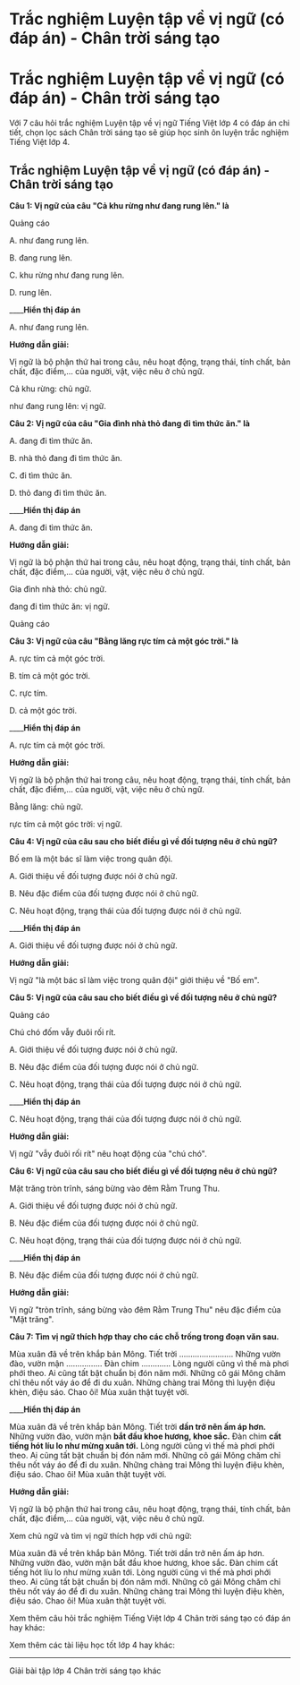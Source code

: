 # Trắc nghiệm Luyện tập về vị ngữ (có đáp án) - Chân trời sáng tạo

# Trắc nghiệm Luyện tập về vị ngữ (có đáp án) - Chân trời sáng tạo

Với 7 câu hỏi trắc nghiệm Luyện tập về vị ngữ Tiếng Việt lớp 4 có đáp án chi tiết, chọn lọc sách Chân trời sáng tạo sẽ giúp học sinh ôn luyện trắc nghiệm Tiếng Việt lớp 4.

## Trắc nghiệm Luyện tập về vị ngữ (có đáp án) - Chân trời sáng tạo

**Câu 1: Vị ngữ của câu "Cả khu rừng như đang rung lên." là**

Quảng cáo

A. như đang rung lên.

B. đang rung lên.

C. khu rừng như đang rung lên.

D. rung lên.

____**Hiển thị đáp án**

A. như đang rung lên.

**Hướng dẫn giải:**

Vị ngữ là bộ phận thứ hai trong câu, nêu hoạt động, trạng thái, tính chất, bản chất, đặc điểm,... của người, vật, việc nêu ở chủ ngữ.

Cả khu rừng: chủ ngữ.

như đang rung lên: vị ngữ. 

**Câu 2: Vị ngữ của câu "Gia đình nhà thỏ đang đi tìm thức ăn." là**

A. đang đi tìm thức ăn.

B. nhà thỏ đang đi tìm thức ăn.

C. đi tìm thức ăn.

D. thỏ đang đi tìm thức ăn.

____**Hiển thị đáp án**

A. đang đi tìm thức ăn.

**Hướng dẫn giải:**

Vị ngữ là bộ phận thứ hai trong câu, nêu hoạt động, trạng thái, tính chất, bản chất, đặc điểm,... của người, vật, việc nêu ở chủ ngữ.

Gia đình nhà thỏ: chủ ngữ.

đang đi tìm thức ăn: vị ngữ. 

Quảng cáo

**Câu 3: Vị ngữ của câu "Bằng lăng rực tím cả một góc trời." là**

A. rực tím cả một góc trời.

B. tím cả một góc trời.

C. rực tím.

D. cả một góc trời.

____**Hiển thị đáp án**

A. rực tím cả một góc trời.

**Hướng dẫn giải:**

Vị ngữ là bộ phận thứ hai trong câu, nêu hoạt động, trạng thái, tính chất, bản chất, đặc điểm,... của người, vật, việc nêu ở chủ ngữ.

Bằng lăng: chủ ngữ.

rực tím cả một góc trời: vị ngữ. 

**Câu 4: Vị ngữ của câu sau cho biết điều gì về đối tượng nêu ở chủ ngữ?**

Bố em là một bác sĩ làm việc trong quân đội.

A. Giới thiệu về đối tượng được nói ở chủ ngữ.

B. Nêu đặc điểm của đối tượng được nói ở chủ ngữ.

C. Nêu hoạt động, trạng thái của đối tượng được nói ở chủ ngữ.

____**Hiển thị đáp án**

A. Giới thiệu về đối tượng được nói ở chủ ngữ.

**Hướng dẫn giải:**

Vị ngữ "là một bác sĩ làm việc trong quân đội" giới thiệu về "Bố em".

**Câu 5: Vị ngữ của câu sau cho biết điều gì về đối tượng nêu ở chủ ngữ?**

Quảng cáo

Chú chó đốm vẫy đuôi rối rít.

A. Giới thiệu về đối tượng được nói ở chủ ngữ.

B. Nêu đặc điểm của đối tượng được nói ở chủ ngữ.

C. Nêu hoạt động, trạng thái của đối tượng được nói ở chủ ngữ.

____**Hiển thị đáp án**

C. Nêu hoạt động, trạng thái của đối tượng được nói ở chủ ngữ.

**Hướng dẫn giải:**

Vị ngữ "vẫy đuôi rối rít" nêu hoạt động của "chú chó".

**Câu 6: Vị ngữ của câu sau cho biết điều gì về đối tượng nêu ở chủ ngữ?**

Mặt trăng tròn trĩnh, sáng bừng vào đêm Rằm Trung Thu.

A. Giới thiệu về đối tượng được nói ở chủ ngữ.

B. Nêu đặc điểm của đối tượng được nói ở chủ ngữ.

C. Nêu hoạt động, trạng thái của đối tượng được nói ở chủ ngữ.

____**Hiển thị đáp án**

B. Nêu đặc điểm của đối tượng được nói ở chủ ngữ.

**Hướng dẫn giải:**

Vị ngữ "tròn trĩnh, sáng bừng vào đêm Rằm Trung Thu" nêu đặc điểm của "Mặt trăng".

**Câu 7: Tìm vị ngữ thích hợp thay cho các chỗ trống trong đoạn văn sau.**

Mùa xuân đã về trên khắp bản Mông. Tiết trời …………………... Những vườn đào, vườn mận ……………. Đàn chim …………. Lòng người cũng vì thế mà phơi phới theo. Ai cũng tất bật chuẩn bị đón năm mới. Những cô gái Mông chăm chỉ thêu nốt váy áo để đi du xuân. Những chàng trai Mông thì luyện điệu khèn, điệu sáo. Chao ôi! Mùa xuân thật tuyệt vời.

____**Hiển thị đáp án**

Mùa xuân đã về trên khắp bản Mông. Tiết trời **dần trở nên ấm áp hơn.** Những vườn đào, vườn mận **bắt đầu khoe hương, khoe sắc.** Đàn chim **cất tiếng hót líu lo như mừng xuân tới.** Lòng người cũng vì thế mà phơi phới theo. Ai cũng tất bật chuẩn bị đón năm mới. Những cô gái Mông chăm chỉ thêu nốt váy áo để đi du xuân. Những chàng trai Mông thì luyện điệu khèn, điệu sáo. Chao ôi! Mùa xuân thật tuyệt vời.

**Hướng dẫn giải:**

Vị ngữ là bộ phận thứ hai trong câu, nêu hoạt động, trạng thái, tính chất, bản chất, đặc điểm,... của người, vật, việc nêu ở chủ ngữ.

Xem chủ ngữ và tìm vị ngữ thích hợp với chủ ngữ:

Mùa xuân đã về trên khắp bản Mông. Tiết trời dần trở nên ấm áp hơn. Những vườn đào, vườn mận bắt đầu khoe hương, khoe sắc. Đàn chim cất tiếng hót líu lo như mừng xuân tới. Lòng người cũng vì thế mà phơi phới theo. Ai cũng tất bật chuẩn bị đón năm mới. Những cô gái Mông chăm chỉ thêu nốt váy áo để đi du xuân. Những chàng trai Mông thì luyện điệu khèn, điệu sáo. Chao ôi! Mùa xuân thật tuyệt vời.

Xem thêm câu hỏi trắc nghiệm Tiếng Việt lớp 4 Chân trời sáng tạo có đáp án hay khác:

Xem thêm các tài liệu học tốt lớp 4 hay khác:

* * *

Giải bài tập lớp 4 Chân trời sáng tạo khác
